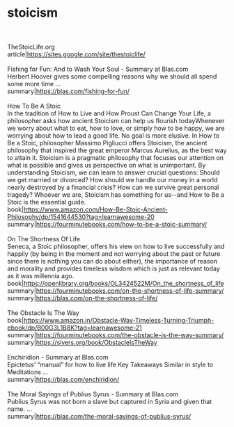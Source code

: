 # stoicism<br><br>

TheStoicLife.org<br>article|https://sites.google.com/site/thestoiclife/<br><br>
Fishing for Fun: And to Wash Your Soul - Summary at Blas.com<br>Herbert Hoover gives some compelling reasons why we should all spend some more time …<br>summary|https://blas.com/fishing-for-fun/<br><br>
How To Be A Stoic<br>In the tradition of How to Live and How Proust Can Change Your Life, a philosopher asks how ancient Stoicism can help us flourish todayWhenever we worry about what to eat, how to love, or simply how to be happy, we are worrying about how to lead a good life. No goal is more elusive. In How to Be a Stoic, philosopher Massimo Pigliucci offers Stoicism, the ancient philosophy that inspired the great emperor Marcus Aurelius, as the best way to attain it. Stoicism is a pragmatic philosophy that focuses our attention on what is possible and gives us perspective on what is unimportant. By understanding Stoicism, we can learn to answer crucial questions: Should we get married or divorced? How should we handle our money in a world nearly destroyed by a financial crisis? How can we survive great personal tragedy? Whoever we are, Stoicism has something for us--and How to Be a Stoic is the essential guide.<br>book|https://www.amazon.com/How-Be-Stoic-Ancient-Philosophy/dp/1541644530?tag=learnawesome-20<br>summary|https://fourminutebooks.com/how-to-be-a-stoic-summary/<br><br>
On The Shortness Of Life<br>Seneca, a Stoic philosopher, offers his view on how to live successfully and happily (by being in the moment and not worrying about the past or future since there is nothing you can do about either), the importance of reason and morality and provides timeless wisdom which is just as relevant today as it was millennia ago.<br>book|https://openlibrary.org/books/OL3424522M/On_the_shortness_of_life<br>summary|https://fourminutebooks.com/on-the-shortness-of-life-summary/<br>summary|https://blas.com/on-the-shortness-of-life/<br><br>
The Obstacle Is The Way<br>book|https://www.amazon.in/Obstacle-Way-Timeless-Turning-Triumph-ebook/dp/B00G3L1B8K?tag=learnawesome-21<br>summary|https://fourminutebooks.com/the-obstacle-is-the-way-summary/<br>summary|https://sivers.org/book/ObstacleIsTheWay<br><br>
Enchiridion - Summary at Blas.com<br>Epictetus’ “manual” for how to live life Key Takeaways Similar in style to Meditations …<br>summary|https://blas.com/enchiridion/<br><br>
The Moral Sayings of Publius Syrus - Summary at Blas.com<br>Publius Syrus was not born a slave but captured in Syria and given that name. …<br>summary|https://blas.com/the-moral-sayings-of-publius-syrus/<br><br>
